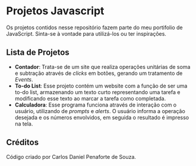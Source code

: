 # Projetos Javascript
Os projetos contidos nesse repositório fazem parte do meu portifolio de JavaScript. Sinta-se à vontade para utilizá-los ou ter inspirações.
## Lista de Projetos
 - **Contador**: Trata-se de um site que realiza operações unitárias de soma e subtração através de *clicks* em botões, gerando um tratamento de *Events*. 
 - **To-do List**: Esse projeto contém um website com a função de ser uma to-do list, armazenando um texto curto representando uma tarefa e modificando esse texto ao marcar a tarefa como completada.
 - **Calculadora**: Esse programa funciona através de interação com o usuário, utilizando de *prompts* e *alerts*. O usuário informa a operação desejada e os números envolvidos, em seguida o resultado é impresso na tela.
## Créditos
Código criado por Carlos Daniel Penaforte de Souza.
